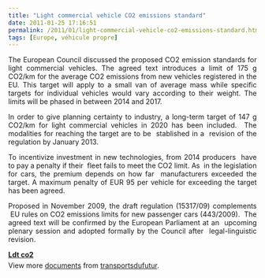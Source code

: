 ```yaml
---
title: "Light commercial vehicle CO2 emissions standard"
date: 2011-01-25 17:16:51
permalink: /2011/01/light-commercial-vehicle-co2-emissions-standard.html
tags: [Europe, véhicule propre]
---
```


<p style="text-align: justify">The European Council discussed the proposed CO2 emission standards for light commercial vehicles. The agreed text introduces a limit of 175 g CO2/km for the average CO2 emissions from new vehicles registered in the EU. This target will apply to a small van of average mass while specific targets for individual vehicles would vary according to their weight. The limits will be phased in between 2014 and 2017.</p> <p style="text-align: justify">In order to give planning certainty to industry, a long-term target of 147 g CO2/km for light commercial vehicles in 2020 has been included.  The modalities for reaching the target are to be  stablished in a  revision of the regulation by January 2013.</p> <p style="text-align: justify">To incentivize investment in new technologies, from 2014 producers  have to pay a penalty if their  fleet fails to meet the CO2 limit. As  in the legislation for cars, the premium depends on how far  manufacturers exceeded the target. A maximum penalty of EUR 95 per vehicle for exceeding the target has been agreed.</p> <p style="text-align: justify">Proposed in November 2009, the draft regulation (15317/09) complements  EU rules on CO2 emissions limits for new passenger cars (443/2009).  The agreed text will be confirmed by the European Parliament at an  upcoming plenary session and adopted formally by the Council after  legal-linguistic revision.</p> <p style="text-align: justify"> </p>  <!--more-->   <div id="__ss_6696435" style="width: 477px"><strong style="margin: 12px 0 4px"><a href="http://www.slideshare.net/transportsdufutur/ldt-co2" title="Ldt co2">Ldt co2</a></strong>        <div style="padding: 5px 0 12px">View more <a href="http://www.slideshare.net/">documents</a> from <a href="http://www.slideshare.net/transportsdufutur">transportsdufutur</a>.</div> </div>
